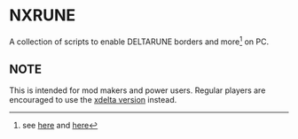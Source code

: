 # NXRUNE
A collection of scripts to enable DELTARUNE borders and more[^1] on PC.
[^1]: see [here](https://github.com/IruzzArcana/NXRUNE/blob/f0b0c670f65ff69dde5143863c3b5eb2f4851d1e/NXRUNE_CH2.csx#L75) and [here](https://github.com/IruzzArcana/NXRUNE/blob/f0b0c670f65ff69dde5143863c3b5eb2f4851d1e/NXRUNE_CH2.csx#L387)

## NOTE
This is intended for mod makers and power users. Regular players are encouraged to use the [xdelta version](https://gamejolt.com/games/nxrune/629072) instead.
